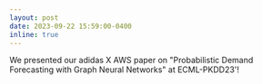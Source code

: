 ```yaml
---
layout: post
date: 2023-09-22 15:59:00-0400
inline: true
---
```


We presented our adidas X AWS paper on "Probabilistic Demand Forecasting with Graph Neural Networks" at ECML-PKDD23'!
